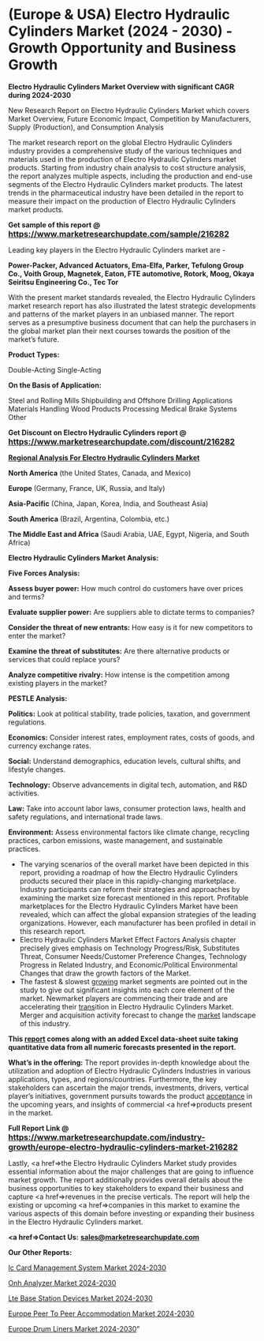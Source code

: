# (Europe & USA) Electro Hydraulic Cylinders Market (2024 - 2030) - Growth Opportunity and Business Growth

<strong>Electro Hydraulic Cylinders Market Overview with significant CAGR during 2024-2030</strong>

New Research Report on Electro Hydraulic Cylinders Market which covers Market Overview, Future Economic Impact, Competition by Manufacturers, Supply (Production), and Consumption Analysis

The market research report on the global Electro Hydraulic Cylinders industry provides a comprehensive study of the various techniques and materials used in the production of Electro Hydraulic Cylinders market products. Starting from industry chain analysis to cost structure analysis, the report analyzes multiple aspects, including the production and end-use segments of the Electro Hydraulic Cylinders market products. The latest trends in the pharmaceutical industry have been detailed in the report to measure their impact on the production of Electro Hydraulic Cylinders market products.

<strong>Get sample of this report @ <a href=https://www.marketresearchupdate.com/sample/216282><font size=3 color=#0000ff>https://www.marketresearchupdate.com/sample/216282</font></a></strong>

Leading key players in the Electro Hydraulic Cylinders market are -

<strong>Power-Packer, Advanced Actuators, Ema-Elfa, Parker, Tefulong Group Co., Voith Group, Magnetek, Eaton, FTE automotive, Rotork, Moog, Okaya Seiritsu Engineering Co., Tec Tor</strong>

With the present market standards revealed, the Electro Hydraulic Cylinders market research report has also illustrated the latest strategic developments and patterns of the market players in an unbiased manner. The report serves as a presumptive business document that can help the purchasers in the global market plan their next courses towards the position of the market’s future.

<strong>Product Types:</strong>

Double-Acting
Single-Acting

<strong>On the Basis of Application:</strong>

Steel and Rolling Mills
Shipbuilding and Offshore Drilling Applications
Materials Handling
Wood Products Processing
Medical
Brake Systems
Other

<strong>Get Discount on Electro Hydraulic Cylinders report @ <a href=https://www.marketresearchupdate.com/discount/216282><font size=3 color=#0000ff>https://www.marketresearchupdate.com/discount/216282</font></a></strong>

<strong><u><b>Regional Analysis For Electro Hydraulic Cylinders Market</b></u></strong>

<strong><b>North America</b></strong> (the United States, Canada, and Mexico)

<strong><b>Europe </b></strong>(Germany, France, UK, Russia, and Italy)

<strong><b>Asia-Pacific</b></strong> (China, Japan, Korea, India, and Southeast Asia)

<strong><b>South America</b></strong> (Brazil, Argentina, Colombia, etc.)

<strong><b>The Middle East and Africa</b></strong> (Saudi Arabia, UAE, Egypt, Nigeria, and South Africa)

<strong>Electro Hydraulic Cylinders Market Analysis:</strong>

<strong>Five Forces Analysis:</strong>

<strong>Assess buyer power:</strong> How much control do customers have over prices and terms?

<strong>Evaluate supplier power:</strong> Are suppliers able to dictate terms to companies?

<strong>Consider the threat of new entrants:</strong> How easy is it for new competitors to enter the market?

<strong>Examine the threat of substitutes:</strong> Are there alternative products or services that could replace yours?

<strong>Analyze competitive rivalry:</strong> How intense is the competition among existing players in the market?

<strong>PESTLE Analysis:</strong>

<strong>Politics:</strong> Look at political stability, trade policies, taxation, and government regulations.

<strong>Economics:</strong> Consider interest rates, employment rates, costs of goods, and currency exchange rates.

<strong>Social:</strong> Understand demographics, education levels, cultural shifts, and lifestyle changes.

<strong>Technology:</strong> Observe advancements in digital tech, automation, and R&D activities.

<strong>Law:</strong> Take into account labor laws, consumer protection laws, health and safety regulations, and international trade laws.

<strong>Environment:</strong> Assess environmental factors like climate change, recycling practices, carbon emissions, waste management, and sustainable practices.

<ul>
  <li>The varying scenarios of the overall market have been depicted in this report, providing a roadmap of how the Electro Hydraulic Cylinders products secured their place in this rapidly-changing marketplace. Industry participants can reform their strategies and approaches by examining the market size forecast mentioned in this report. Profitable marketplaces for the Electro Hydraulic Cylinders Market have been revealed, which can affect the global expansion strategies of the leading organizations. However, each manufacturer has been profiled in detail in this research report.</li>
  <li>Electro Hydraulic Cylinders Market Effect Factors Analysis chapter precisely gives emphasis on Technology Progress/Risk, Substitutes Threat, Consumer Needs/Customer Preference Changes, Technology Progress in Related Industry, and Economic/Political Environmental Changes that draw the growth factors of the Market.</li>
  <li>The fastest &amp; slowest <a href=ASDF991299>growing</a> market segments are pointed out in the study to give out significant insights into each core element of the market. Newmarket players are commencing their trade and are accelerating their <a href=>trans</a>ition in Electro Hydraulic Cylinders Market. Merger and acquisition activity forecast to change the <a href=>market</a> landscape of this industry.</li>
</ul>
<strong>This <a href=>report</a> comes along with an added Excel data-sheet suite taking quantitative data from all numeric forecasts presented in the report.</strong>

<strong>What’s in the offering:</strong> The report provides in-depth knowledge about the utilization and adoption of Electro Hydraulic Cylinders Industries in various applications, types, and regions/countries. Furthermore, the key stakeholders can ascertain the major trends, investments, drivers, vertical player’s initiatives, government pursuits towards the product <a href=ASDF881288>acceptance</a> in the upcoming years, and insights of commercial <a href=>products</a> present in the market.

<strong>Full Report Link @ <a href=https://www.marketresearchupdate.com/industry-growth/europe-electro-hydraulic-cylinders-market-216282><font size=3 color=#0000ff>https://www.marketresearchupdate.com/industry-growth/europe-electro-hydraulic-cylinders-market-216282</font></a></strong>

Lastly, <a href=>the</a> Electro Hydraulic Cylinders Market study provides essential information about the major challenges that are going to influence market growth. The report additionally provides overall details about the business opportunities to key stakeholders to expand their business and capture <a href=>revenues</a> in the precise verticals. The report will help the existing or upcoming <a href=>companies</a> in this market to examine the various aspects of this domain before investing or expanding their business in the Electro Hydraulic Cylinders market.

<strong><a href=><strong>Contact Us:</strong></a></strong>
<strong>sales@marketresearchupdate.com</strong>

<strong>Our Other Reports:</strong>

<a href=https://www.linkedin.com/pulse/ic-card-management-system-market-size-share-trend-complete>Ic Card Management System Market 2024-2030</a>

<a href=https://www.linkedin.com/pulse/onh-analyzer-market-analysis-segment-region>Onh Analyzer Market 2024-2030</a>

<a href=https://www.linkedin.com/pulse/lte-base-station-devices-market-2023>Lte Base Station Devices Market 2024-2030</a>

<a href=https://www.linkedin.com/pulse/europe-peer-to-peer-accommodation-market-growing-vggzf/>Europe Peer To Peer Accommodation Market 2024-2030</a>

<a href=https://www.linkedin.com/pulse/europe-drum-liners-market-research-r2kkf/>Europe Drum Liners Market 2024-2030</a>"
